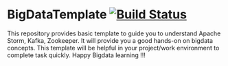 # BigDataTemplate  [![Build Status](https://api.travis-ci.org/raarunmozhi/BigDataTemplate.png)](https://travis-ci.org/raarunmozhi/BigDataTemplate)

This repository provides basic template to guide you to understand Apache Storm, Kafka, Zookeeper. It will provide you a good hands-on on bigdata concepts.
This template will be helpful in your project/work environment to complete task quickly. Happy Bigdata learning !!!
